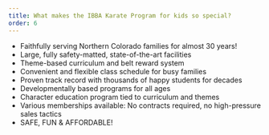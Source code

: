 ```yaml
---
title: What makes the IBBA Karate Program for kids so special?
order: 6
---
```



* Faithfully serving Northern Colorado families for almost 30 years!
* Large, fully safety-matted, state-of-the-art facilities
* Theme-based curriculum and belt reward system
* Convenient and flexible class schedule for busy families
* Proven track record with thousands of happy students for decades
* Developmentally based programs for all ages
* Character education program tied to curriculum and themes
* Various memberships available: No contracts required, no high-pressure sales tactics
* SAFE, FUN & AFFORDABLE!